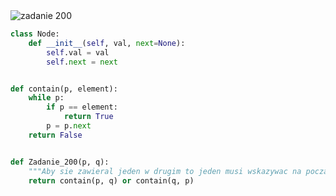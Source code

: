 <picture>
  <source srcset="../../srt/zbior_zadan/200.png" media="(prefers-color-scheme: light)">
  <source srcset="../../srt/zbior_zadan/black_200.png" media="(prefers-color-scheme: dark)">
  <img src="../../srt/zbior_zadan/black_200.png" alt="zadanie 200">
</picture>

```python
class Node:
    def __init__(self, val, next=None):
        self.val = val
        self.next = next


def contain(p, element):
    while p:
        if p == element:
            return True
        p = p.next
    return False


def Zadanie_200(p, q):
    """Aby sie zawieral jeden w drugim to jeden musi wskazywac na poczatek pierwszego"""
    return contain(p, q) or contain(q, p)
```